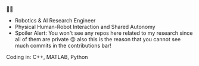 🙋‍♂
- Robotics & AI Research Engineer
- Physical Human-Robot Interaction and Shared Autonomy
- Spoiler Alert: You won't see any repos here related to my research since all of them are private 🙃 also this is the reason that you cannot see much commits in the contributions bar!


Coding in: C++, MATLAB, Python

